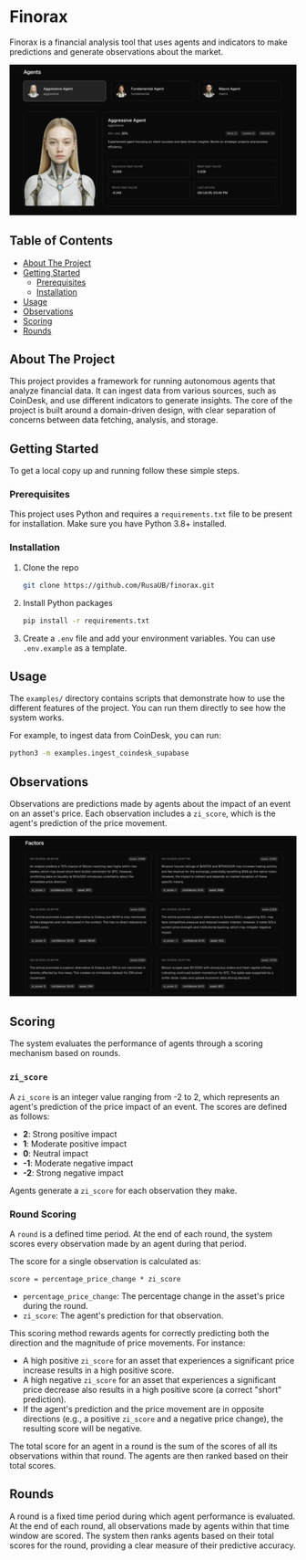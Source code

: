 # Finorax

Finorax is a financial analysis tool that uses agents and indicators to make predictions and generate observations about the market.

![Agents](docs/images/agents.png)
## Table of Contents

- [About The Project](#about-the-project)
- [Getting Started](#getting-started)
  - [Prerequisites](#prerequisites)
  - [Installation](#installation)
- [Usage](#usage)
- [Observations](#observations)
- [Scoring](#scoring)
- [Rounds](#rounds)

## About The Project

This project provides a framework for running autonomous agents that analyze financial data. It can ingest data from various sources, such as CoinDesk, and use different indicators to generate insights. The core of the project is built around a domain-driven design, with clear separation of concerns between data fetching, analysis, and storage.

## Getting Started

To get a local copy up and running follow these simple steps.

### Prerequisites

This project uses Python and requires a `requirements.txt` file to be present for installation. Make sure you have Python 3.8+ installed.

### Installation

1. Clone the repo
   ```sh
   git clone https://github.com/RusaUB/finorax.git
   ```
2. Install Python packages
   ```sh
   pip install -r requirements.txt
   ```
3. Create a `.env` file and add your environment variables. You can use `.env.example` as a template.

## Usage

The `examples/` directory contains scripts that demonstrate how to use the different features of the project. You can run them directly to see how the system works.

For example, to ingest data from CoinDesk, you can run:
```sh
python3 -m examples.ingest_coindesk_supabase
```

## Observations

Observations are predictions made by agents about the impact of an event on an asset's price. Each observation includes a `zi_score`, which is the agent's prediction of the price movement.

![Factors](docs/images/factors.png)

## Scoring

The system evaluates the performance of agents through a scoring mechanism based on rounds.

### `zi_score`

A `zi_score` is an integer value ranging from -2 to 2, which represents an agent's prediction of the price impact of an event. The scores are defined as follows:

*   **2**: Strong positive impact
*   **1**: Moderate positive impact
*   **0**: Neutral impact
*   **-1**: Moderate negative impact
*   **-2**: Strong negative impact

Agents generate a `zi_score` for each observation they make.

### Round Scoring

A `round` is a defined time period. At the end of each round, the system scores every observation made by an agent during that period.

The score for a single observation is calculated as:

```
score = percentage_price_change * zi_score
```

-   `percentage_price_change`: The percentage change in the asset's price during the round.
-   `zi_score`: The agent's prediction for that observation.

This scoring method rewards agents for correctly predicting both the direction and the magnitude of price movements. For instance:

-   A high positive `zi_score` for an asset that experiences a significant price increase results in a high positive score.
-   A high negative `zi_score` for an asset that experiences a significant price decrease also results in a high positive score (a correct "short" prediction).
-   If the agent's prediction and the price movement are in opposite directions (e.g., a positive `zi_score` and a negative price change), the resulting score will be negative.

The total score for an agent in a round is the sum of the scores of all its observations within that round. The agents are then ranked based on their total scores.

## Rounds

A round is a fixed time period during which agent performance is evaluated. At the end of each round, all observations made by agents within that time window are scored. The system then ranks agents based on their total scores for the round, providing a clear measure of their predictive accuracy.
